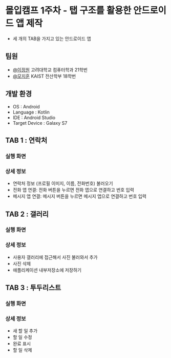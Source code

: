 
# 몰입캠프 1주차 - 탭 구조를 활용한 안드로이드 앱 제작

* 세 개의 TAB을 가지고 있는 안드로이드 앱


## 팀원

- [@이정원](https://github.com/jw0202058) 고려대학교 컴퓨터학과 21학번
- [@모지훈](https://github.com/Morivy42) KAIST 전산학부 18학번


## 개발 환경

* OS : Android
* Language : Kotlin
* IDE : Android Studio
* Target Device : Galaxy S7

## TAB 1 : 연락처
### 실행 화면


### 상세 정보
- 연락처 정보 (프로필 이미지, 이름, 전화번호) 불러오기
- 전화 앱 연결: 전화 버튼을 누르면 전화 앱으로 연결하고 번호 입력
- 메시지 앱 연결: 메시지 버튼을 누르면 메시지 앱으로 연결하고 번호 입력
 

## TAB 2 : 갤러리

### 실행 화면

### 상세 정보
- 사용자 갤러리에 접근해서 사진 불러와서 추가
- 사진 삭제
- 애플리케이션 내부저장소에 저장하기
 
## TAB 3 : 투두리스트

### 실행 화면

### 상세 정보
- 새 할 일 추가
- 할 일 수정
- 완료 표시
- 할 일 삭제
